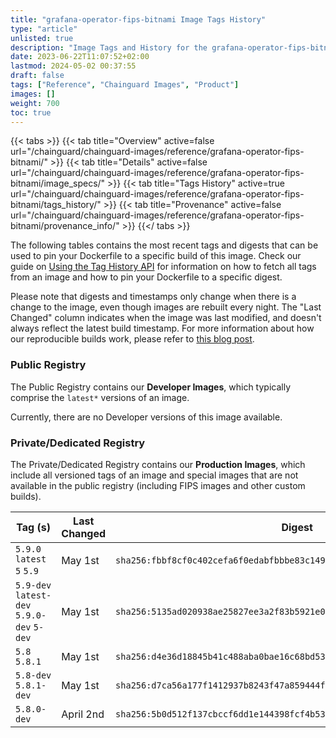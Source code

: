 ```yaml
---
title: "grafana-operator-fips-bitnami Image Tags History"
type: "article"
unlisted: true
description: "Image Tags and History for the grafana-operator-fips-bitnami Chainguard Image"
date: 2023-06-22T11:07:52+02:00
lastmod: 2024-05-02 00:37:55
draft: false
tags: ["Reference", "Chainguard Images", "Product"]
images: []
weight: 700
toc: true
---
```


{{< tabs >}}
{{< tab title="Overview" active=false url="/chainguard/chainguard-images/reference/grafana-operator-fips-bitnami/" >}}
{{< tab title="Details" active=false url="/chainguard/chainguard-images/reference/grafana-operator-fips-bitnami/image_specs/" >}}
{{< tab title="Tags History" active=true url="/chainguard/chainguard-images/reference/grafana-operator-fips-bitnami/tags_history/" >}}
{{< tab title="Provenance" active=false url="/chainguard/chainguard-images/reference/grafana-operator-fips-bitnami/provenance_info/" >}}
{{</ tabs >}}

The following tables contains the most recent tags and digests that can be used to pin your Dockerfile to a specific build of this image. Check our guide on [Using the Tag History API](/chainguard/chainguard-images/using-the-tag-history-api/) for information on how to fetch all tags from an image and how to pin your Dockerfile to a specific digest.

Please note that digests and timestamps only change when there is a change to the image, even though images are rebuilt every night. The "Last Changed" column indicates when the image was last modified, and doesn't always reflect the latest build timestamp. For more information about how our reproducible builds work, please refer to [this blog post](https://www.chainguard.dev/unchained/reproducing-chainguards-reproducible-image-builds).

### Public Registry
The Public Registry contains our **Developer Images**, which typically comprise the `latest*` versions of an image.

Currently, there are no Developer versions of this image available.

### Private/Dedicated Registry
The Private/Dedicated Registry contains our **Production Images**, which include all versioned tags of an image and special images that are not available in the public registry (including FIPS images and other custom builds).

| Tag (s)                                     | Last Changed | Digest                                                                    |
|---------------------------------------------|--------------|---------------------------------------------------------------------------|
|  `5.9.0` `latest` `5` `5.9`                 | May 1st      | `sha256:fbbf8cf0c402cefa6f0edabfbbbe83c1497299b59166e6ab71b716e64839b0ec` |
|  `5.9-dev` `latest-dev` `5.9.0-dev` `5-dev` | May 1st      | `sha256:5135ad020938ae25827ee3a2f83b5921e0db09e1aaa1eb8bdc0922b5bcad8a2e` |
|  `5.8` `5.8.1`                              | May 1st      | `sha256:d4e36d18845b41c488aba0bae16c68bd534d8eeeb749007f26a4df73d61c8467` |
|  `5.8-dev` `5.8.1-dev`                      | May 1st      | `sha256:d7ca56a177f1412937b8243f47a859444f14ce4398876a14bffee0bf85d09694` |
|  `5.8.0-dev`                                | April 2nd    | `sha256:5b0d512f137cbccf6dd1e144398fcf4b53cd356cdd1ad160677692e2c744ed0e` |

